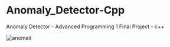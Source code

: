 # Anomaly_Detector-Cpp
Anomaly Detector - Advanced Programming 1 Final Project - c++

![anomali](https://user-images.githubusercontent.com/84729141/164452488-bd072bce-f9e1-4da4-9231-c1cdd12c917e.jpg)
